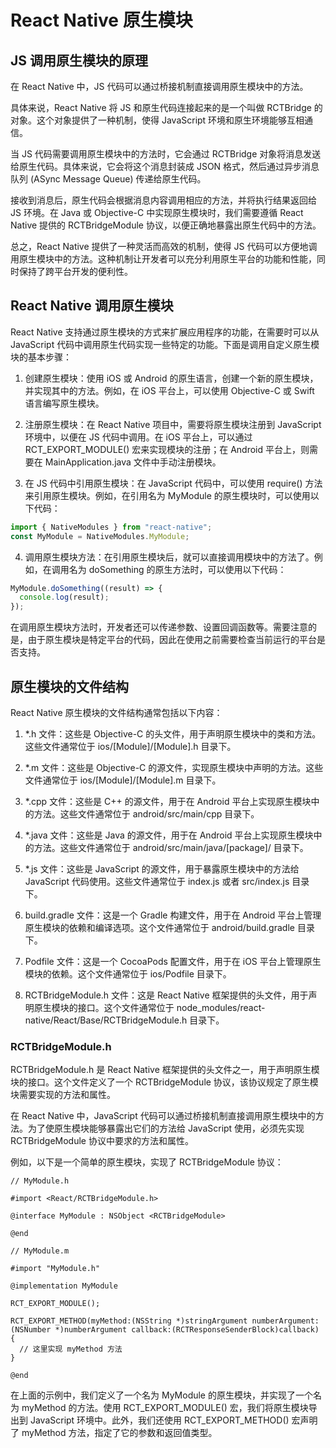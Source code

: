 # React Native 原生模块 <!-- {docsify-ignore} -->

## JS 调用原生模块的原理

在 React Native 中，JS 代码可以通过桥接机制直接调用原生模块中的方法。

具体来说，React Native 将 JS 和原生代码连接起来的是一个叫做 RCTBridge 的对象。这个对象提供了一种机制，使得 JavaScript 环境和原生环境能够互相通信。

当 JS 代码需要调用原生模块中的方法时，它会通过 RCTBridge 对象将消息发送给原生代码。具体来说，它会将这个消息封装成 JSON 格式，然后通过异步消息队列 (ASync Message Queue) 传递给原生代码。

接收到消息后，原生代码会根据消息内容调用相应的方法，并将执行结果返回给 JS 环境。在 Java 或 Objective-C 中实现原生模块时，我们需要遵循 React Native 提供的 RCTBridgeModule 协议，以便正确地暴露出原生代码中的方法。

总之，React Native 提供了一种灵活而高效的机制，使得 JS 代码可以方便地调用原生模块中的方法。这种机制让开发者可以充分利用原生平台的功能和性能，同时保持了跨平台开发的便利性。

## React Native 调用原生模块

React Native 支持通过原生模块的方式来扩展应用程序的功能，在需要时可以从 JavaScript 代码中调用原生代码实现一些特定的功能。下面是调用自定义原生模块的基本步骤：

1. 创建原生模块：使用 iOS 或 Android 的原生语言，创建一个新的原生模块，并实现其中的方法。例如，在 iOS 平台上，可以使用 Objective-C 或 Swift 语言编写原生模块。

2. 注册原生模块：在 React Native 项目中，需要将原生模块注册到 JavaScript 环境中，以便在 JS 代码中调用。在 iOS 平台上，可以通过 RCT_EXPORT_MODULE() 宏来实现模块的注册；在 Android 平台上，则需要在 MainApplication.java 文件中手动注册模块。

3. 在 JS 代码中引用原生模块：在 JavaScript 代码中，可以使用 require() 方法来引用原生模块。例如，在引用名为 MyModule 的原生模块时，可以使用以下代码：

```js
import { NativeModules } from "react-native";
const MyModule = NativeModules.MyModule;
```

4. 调用原生模块方法：在引用原生模块后，就可以直接调用模块中的方法了。例如，在调用名为 doSomething 的原生方法时，可以使用以下代码：

```js
MyModule.doSomething((result) => {
  console.log(result);
});
```

在调用原生模块方法时，开发者还可以传递参数、设置回调函数等。需要注意的是，由于原生模块是特定平台的代码，因此在使用之前需要检查当前运行的平台是否支持。

## 原生模块的文件结构

React Native 原生模块的文件结构通常包括以下内容：

1. \*.h 文件：这些是 Objective-C 的头文件，用于声明原生模块中的类和方法。这些文件通常位于 ios/[Module]/[Module].h 目录下。

2. \*.m 文件：这些是 Objective-C 的源文件，实现原生模块中声明的方法。这些文件通常位于 ios/[Module]/[Module].m 目录下。

3. \*.cpp 文件：这些是 C++ 的源文件，用于在 Android 平台上实现原生模块中的方法。这些文件通常位于 android/src/main/cpp 目录下。

4. \*.java 文件：这些是 Java 的源文件，用于在 Android 平台上实现原生模块中的方法。这些文件通常位于 android/src/main/java/[package]/ 目录下。

5. \*.js 文件：这些是 JavaScript 的源文件，用于暴露原生模块中的方法给 JavaScript 代码使用。这些文件通常位于 index.js 或者 src/index.js 目录下。

6. build.gradle 文件：这是一个 Gradle 构建文件，用于在 Android 平台上管理原生模块的依赖和编译选项。这个文件通常位于 android/build.gradle 目录下。

7. Podfile 文件：这是一个 CocoaPods 配置文件，用于在 iOS 平台上管理原生模块的依赖。这个文件通常位于 ios/Podfile 目录下。

8. RCTBridgeModule.h 文件：这是 React Native 框架提供的头文件，用于声明原生模块的接口。这个文件通常位于 node_modules/react-native/React/Base/RCTBridgeModule.h 目录下。

### RCTBridgeModule.h

RCTBridgeModule.h 是 React Native 框架提供的头文件之一，用于声明原生模块的接口。这个文件定义了一个 RCTBridgeModule 协议，该协议规定了原生模块需要实现的方法和属性。

在 React Native 中，JavaScript 代码可以通过桥接机制直接调用原生模块中的方法。为了使原生模块能够暴露出它们的方法给 JavaScript 使用，必须先实现 RCTBridgeModule 协议中要求的方法和属性。

例如，以下是一个简单的原生模块，实现了 RCTBridgeModule 协议：

```objc
// MyModule.h

#import <React/RCTBridgeModule.h>

@interface MyModule : NSObject <RCTBridgeModule>

@end
```

```objc
// MyModule.m

#import "MyModule.h"

@implementation MyModule

RCT_EXPORT_MODULE();

RCT_EXPORT_METHOD(myMethod:(NSString *)stringArgument numberArgument:(NSNumber *)numberArgument callback:(RCTResponseSenderBlock)callback)
{
  // 这里实现 myMethod 方法
}

@end
```

在上面的示例中，我们定义了一个名为 MyModule 的原生模块，并实现了一个名为 myMethod 的方法。使用 RCT_EXPORT_MODULE() 宏，我们将原生模块导出到 JavaScript 环境中。此外，我们还使用 RCT_EXPORT_METHOD() 宏声明了 myMethod 方法，指定了它的参数和返回值类型。

